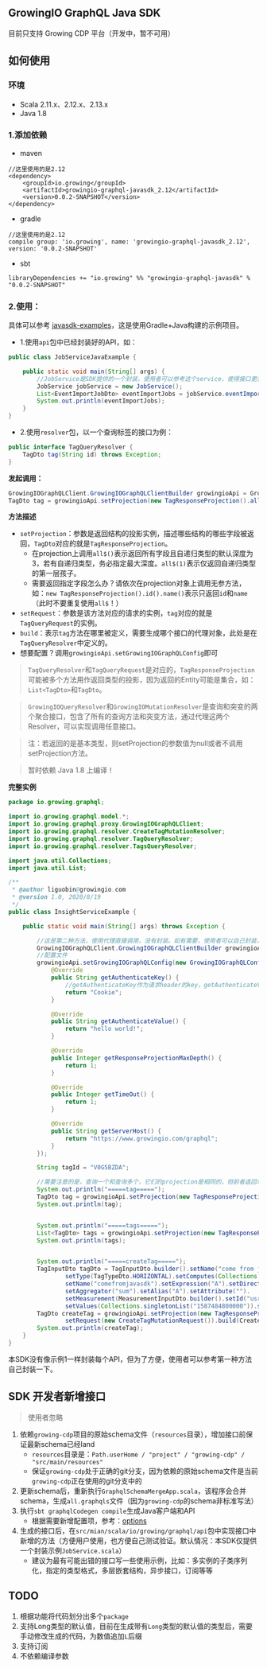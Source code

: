 GrowingIO GraphQL Java SDK
---

目前只支持 Growing CDP 平台（开发中，暂不可用）

## 如何使用

### 环境
* Scala 2.11.x、2.12.x、2.13.x
* Java 1.8

### 1.添加依赖

- maven
```
//这里使用的是2.12
<dependency>
    <groupId>io.growing</groupId>
    <artifactId>growingio-graphql-javasdk_2.12</artifactId>
    <version>0.0.2-SNAPSHOT</version>
</dependency>
```

- gradle
```
//这里使用的是2.12
compile group: 'io.growing', name: 'growingio-graphql-javasdk_2.12', version: '0.0.2-SNAPSHOT'
```

- sbt
```
libraryDependencies += "io.growing" %% "growingio-graphql-javasdk" % "0.0.2-SNAPSHOT"
```

### 2.使用：

具体可以参考 [javasdk-examples](https://github.com/growingio/growingio-graphql-javasdk/blob/master/javasdk-examples/src/main/java/io/growing/graphql/InsightServiceExample.java)，这是使用Gradle+Java构建的示例项目。

- 1.使用`api`包中已经封装好的API，如：
```java
public class JobServiceJavaExample {

    public static void main(String[] args) {
        //JobService是SDK提供的一个封装，使用者可以参考这个service，使得接口更加易用
        JobService jobService = new JobService();
        List<EventImportJobDto> eventImportJobs = jobService.eventImportJobs();
        System.out.println(eventImportJobs);
    }
}
```
- 2.使用`resolver`包，以一个查询标签的接口为例：
```java
public interface TagQueryResolver {
    TagDto tag(String id) throws Exception;
}
```
**发起调用：**
```java
GrowingIOGraphQLClient.GrowingIOGraphQLClientBuilder growingioApi = GrowingIOGraphQLClient.graphQLClient();
TagDto tag = growingioApi.setProjection(new TagResponseProjection().all$()).setRequest(new TagQueryRequest()).build(TagQueryResolver.class).tag(tagId);
```
**方法描述**
* `setProjection`：参数是返回结构的投影实例，描述哪些结构的哪些字段被返回，`TagDto`对应的就是`TagResponseProjection`。
    - 在projection上调用`all$()`表示返回所有字段且自递归类型的默认深度为3，若有自递归类型，务必指定最大深度。`all$(1)`表示仅返回自递归类型的第一层孩子。
    - 需要返回指定字段怎么办？请依次在projection对象上调用无参方法，如：`new TagResponseProjection().id().name()`表示只返回`id`和`name`（此时不要重复使用`all$`！）
* `setRequest`：参数是该方法对应的请求的实例，`tag`对应的就是`TagQueryRequest`的实例。
* `build`：表示`tag`方法在哪里被定义，需要生成哪个接口的代理对象，此处是在`TagQueryResolver`中定义的。
* 想要配置？调用`growingioApi.setGrowingIOGraphQLConfig`即可

> `TagQueryResolver`和`TagQueryRequest`是对应的，`TagResponseProjection`可能被多个方法用作返回类型的投影，因为返回的Entity可能是集合，如：`List<TagDto>`和`TagDto`。

> `GrowingIOQueryResolver`和`GrowingIOMutationResolver`是查询和突变的两个聚合接口，包含了所有的查询方法和突变方法，通过代理这两个Resolver，可以实现调用任意接口。

> 注：若返回的是基本类型，则setProjection的参数值为null或者不调用setProjection方法。

> 暂时依赖 Java 1.8 上编译！

**完整实例**
```java
package io.growing.graphql;

import io.growing.graphql.model.*;
import io.growing.graphql.proxy.GrowingIOGraphQLClient;
import io.growing.graphql.resolver.CreateTagMutationResolver;
import io.growing.graphql.resolver.TagQueryResolver;
import io.growing.graphql.resolver.TagsQueryResolver;

import java.util.Collections;
import java.util.List;

/**
 * @author liguobin@growingio.com
 * @version 1.0, 2020/8/19
 */
public class InsightServiceExample {

    public static void main(String[] args) throws Exception {

        //这是第二种方法，使用代理直接调用，没有封装。如有需要，使用者可以自己封装，可以选择全部（使用`GrowingIOQueryResolver`和`GrowingIOMutationResolver`）或部分封装
        GrowingIOGraphQLClient.GrowingIOGraphQLClientBuilder growingioApi = GrowingIOGraphQLClient.graphQLClient();
        //配置文件
        growingioApi.setGrowingIOGraphQLConfig(new GrowingIOGraphQLConfig() {
            @Override
            public String getAuthenticateKey() {
                //getAuthenticateKey作为请求header的key，getAuthenticateValue作为请求header的value
                return "Cookie";
            }

            @Override
            public String getAuthenticateValue() {
                return "hello world!";
            }

            @Override
            public Integer getResponseProjectionMaxDepth() {
                return 1;
            }

            @Override
            public Integer getTimeOut() {
                return 1;
            }

            @Override
            public String getServerHost() {
                return "https://www.growingio.com/graphql";
            }
        });

        String tagId = "V0G5BZDA";

        //需要注意的是，查询一个和查询多个，它们的projection是相同的，但前者返回单个projection实体，后者返回一个集合（元素是projection）
        System.out.println("=====tag=====");
        TagDto tag = growingioApi.setProjection(new TagResponseProjection().all$()).setRequest(new TagQueryRequest()).build(TagQueryResolver.class).tag(tagId);
        System.out.println(tag);


        System.out.println("=====tags=====");
        List<TagDto> tags = growingioApi.setProjection(new TagResponseProjection().all$()).setRequest(new TagsQueryRequest()).build(TagsQueryResolver.class).tags();
        System.out.println(tags);


        System.out.println("=====createTag=====");
        TagInputDto tagDto = TagInputDto.builder().setName("come from java sdk").setDescription("hello world").
                setType(TagTypeDto.HORIZONTAL).setComputes(Collections.singletonList(ComputeDefinitionInputDto.builder().
                setName("comefromjavasdk").setExpression("A").setDirectives(Collections.singletonList(ComputeDirectiveInputDto.builder().
                setAggregator("sum").setAlias("A").setAttribute("").
                setMeasurement(MeasurementInputDto.builder().setId("usr_test_0420_user_date").setType("attribute").setAttribute("").build()).setOp("=").
                setValues(Collections.singletonList("1587484800000")).setTimeRange("day:31,1").build())).build())).build();
        TagDto createTag = growingioApi.setProjection(new TagResponseProjection().all$()).
                setRequest(new CreateTagMutationRequest()).build(CreateTagMutationResolver.class).createTag(tagDto);
        System.out.println(createTag);
    }
}
```

本SDK没有像示例1一样封装每个API，但为了方便，使用者可以参考第一种方法自己封装一下。

## SDK 开发者新增接口

> 使用者忽略

1. 依赖`growing-cdp`项目的原始schema文件（`resources`目录），增加接口前保证最新schema已经land
    - `resources`目录是：`Path.userHome / "project" / "growing-cdp" / "src/main/resources"`
    - 保证`growing-cdp`处于正确的git分支，因为依赖的原始schema文件是当前`growing-cdp`正在使用的git分支中的
2. 更新schema后，重新执行`GraphqlSchemaMergeApp.scala`，该程序会合并schema，生成`all.graphqls`文件（因为`growing-cdp`的schema非标准写法）
3. 执行`sbt graphqlCodegen compile`生成Java客户端和API
    - 根据需要新增配置项，参考：[options](https://github.com/kobylynskyi/graphql-java-codegen/blob/master/docs/codegen-options.md)
4. 生成的接口后，在`src/mian/scala/io/growing/graphql/api`包中实现接口中新增的方法（方便用户使用，也方便自己测试验证。默认情况：本SDK仅提供一个封装示例`JobService.scala`）
    - 建议为最有可能出错的接口写一些使用示例，比如：多实例的子类序列化，指定的类型格式，多层嵌套结构，异步接口，订阅等等
    
    
## TODO

1. 根据功能将代码划分出多个`package`
2. 支持Long类型的默认值，目前在生成带有`Long`类型的默认值的类型后，需要手动修改生成的代码，为数值追加`L`后缀
3. 支持订阅
4. 不依赖编译参数